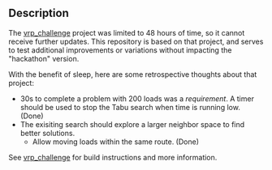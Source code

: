 ## Description
The [vrp_challenge](https://github.com/ifIMust/vrp_challenge) project was limited to 48 hours of time, so it cannot receive further updates.
This repository is based on that project, and serves to test additional improvements or variations without impacting the "hackathon" version.

With the benefit of sleep, here are some retrospective thoughts about that project:
- 30s to complete a problem with 200 loads was a *requirement*. A timer should be used to stop the Tabu search when time is running low. (Done)
- The exisiting search should explore a larger neighbor space to find better solutions.
  - Allow moving loads within the same route. (Done)

See [vrp_challenge](https://github.com/ifIMust/vrp_challenge) for build instructions and more information.
